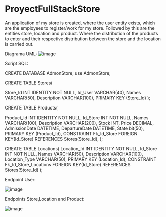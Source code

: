 # ProyectFullStackStore

An application of my store is created, where the user entity exists, which are the employees to register/work for my store. Followed by this are the entities store, location and product. Where the distribution of the products to enter and their respective distribution between the store and the location is carried out.

Diagrama UML:
![image](https://user-images.githubusercontent.com/98430956/232353125-06536ed3-659b-4b58-a4c2-415a0566a577.png)

Script SQL:

CREATE DATABASE AdmonStore;
use AdmonStore;

CREATE TABLE Stores(

Store_Id INT IDENTITY NOT NULL,
Id_User VARCHAR(40),
Names VARCHAR(50),
Description VARCHAR(100),
PRIMARY KEY (Store_Id)
);


CREATE TABLE Products(

Product_Id INT IDENTITY NOT NULL,
Id_Store INT NOT NULL,
Names VARCHAR(100),
Description VARCHAR(200),
Stock INT,
Price DECIMAL,
AdmissionDate DATETIME,
DepartureDate DATETIME,
State bit(50),
PRIMARY KEY (Product_Id),
CONSTRAINT Fk_Id_Store
FOREIGN KEY(Id_Store)
REFERENCES Stores(Store_Id),
);


CREATE TABLE Locations(
Location_Id INT  IDENTITY NOT NULL,
Id_Store INT NOT NULL,
Names VARCHAR(50),
Description VARCHAR(100),
Location_Type VARCHAR(50),
PRIMARY KEY (Location_Id),
CONSTRAINT Fk_Id_Store_Locations 
FOREIGN KEY(Id_Store)
REFERENCES Stores(Store_Id)
);

Endpoint User:

![image](https://user-images.githubusercontent.com/98430956/232352536-46403ad1-737a-4266-904f-e67834bf0cb8.png)

Endpoints Store,Location and Product:

![image](https://user-images.githubusercontent.com/98430956/232353029-a7d73b85-3503-4533-ad35-a580e742b74e.png)




